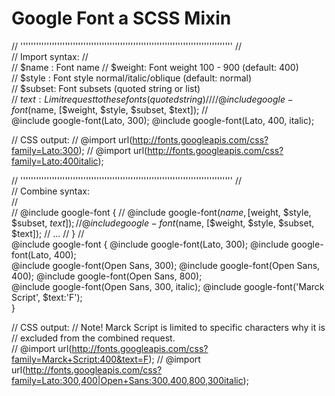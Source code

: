 Google Font a SCSS Mixin
==========



// '''''''''''''''''''''''''''''''''''''''''''''''''''''''''''''''''''''''''''''''''
//        
//  Import syntax:
//        
//  $name  :  Font name
//  $weight:  Font weight 100 - 900 (default: 400)       
//  $style :  Font style normal/italic/oblique (default: normal)               
//  $subset:  Font subsets (quoted string or list)       
//  $text  :  Limit request to these fonts (quoted string)        
//        
//  @include google-font($name, [$weight, $style, $subset, $text]);
//         
@include google-font(Lato, 300);
@include google-font(Lato, 400, italic);        

//  CSS output:
//  @import url(http://fonts.googleapis.com/css?family=Lato:300);
//  @import url(http://fonts.googleapis.com/css?family=Lato:400italic);        
        
        
        
// '''''''''''''''''''''''''''''''''''''''''''''''''''''''''''''''''''''''''''''''''
//        
//  Combine syntax:   
//        
//  @include google-font {
//      @include google-font($name, [$weight, $style, $subset, $text]);
//      @include google-font($name, [$weight, $style, $subset, $text]);
//      ...
//  } 
//         
@include google-font {
    @include google-font(Lato, 300);
    @include google-font(Lato, 400);    
    @include google-font(Open Sans, 300);
    @include google-font(Open Sans, 400);
    @include google-font(Open Sans, 800);        
    @include google-font(Open Sans, 300, italic);
    @include google-font('Marck Script', $text:'F');        
}
        
//  CSS output:
//  Note! Marck Script is limited to specific characters why it is  
//        excluded from the combined request.          
//  @import url(http://fonts.googleapis.com/css?family=Marck+Script:400&text=F);
//  @import url(http://fonts.googleapis.com/css?family=Lato:300,400|Open+Sans:300,400,800,300italic);
